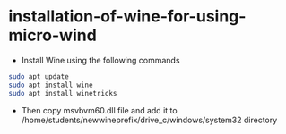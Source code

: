 # installation-of-wine-for-using-micro-wind
- Install Wine using the following commands

```bash 
sudo apt update  
sudo apt install wine  
sudo apt install winetricks  
```
- Then copy msvbvm60.dll file and add it to /home/students/newwineprefix/drive_c/windows/system32 directory

